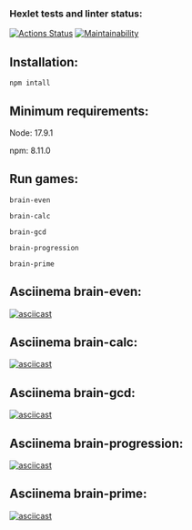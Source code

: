 ### Hexlet tests and linter status:
[![Actions Status](https://github.com/kotyasher/frontend-project-44/actions/workflows/hexlet-check.yml/badge.svg)](https://github.com/kotyasher/frontend-project-44/actions)
[![Maintainability](https://api.codeclimate.com/v1/badges/50c8c5b0377383b1326e/maintainability)](https://codeclimate.com/github/kotyasher/frontend-project-44/maintainability)
## Installation:
```
npm intall
```

## Minimum requirements:

Node: 17.9.1

npm: 8.11.0

## Run games:
```
brain-even

brain-calc

brain-gcd

brain-progression

brain-prime
```
## Asciinema brain-even:

[![asciicast](https://asciinema.org/a/OYEJNy4fhtlRU9VGdJtRdbxS3.svg)](https://asciinema.org/a/OYEJNy4fhtlRU9VGdJtRdbxS3)

## Asciinema brain-calc:

[![asciicast](https://asciinema.org/a/UM83vSAMWaVCX7XDUdDggE98C.svg)](https://asciinema.org/a/UM83vSAMWaVCX7XDUdDggE98C)

## Asciinema brain-gcd:

[![asciicast](https://asciinema.org/a/C6kkn4kQDTfjAXCy1EWgNHr4I.svg)](https://asciinema.org/a/C6kkn4kQDTfjAXCy1EWgNHr4I)

## Asciinema brain-progression:

[![asciicast](https://asciinema.org/a/f1868BnAManx2IisN67nixQxw.svg)](https://asciinema.org/a/f1868BnAManx2IisN67nixQxw)

## Asciinema brain-prime:

[![asciicast](https://asciinema.org/a/HEzMPIyNoxveT3sooq9p0eqzB.svg)](https://asciinema.org/a/HEzMPIyNoxveT3sooq9p0eqzB)



